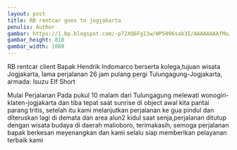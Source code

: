 ```yaml
---
layout: post
title: RB rentcar goes to jogjakarta
penulis: Author
gambar: https://1.bp.blogspot.com/-p72XQ6Fg13w/WP5096sab3I/AAAAAAAAfMo/SHKetUutgm8yBZelSdTBubnfpvy_2uvFgCLcB/s1600/WhatsApp%2BImage%2B2017-04-23%2Bat%2B22.09.41.jpeg
gambar_height: 810
gambar_width: 1080
---
```

<p>RB rentcar client Bapak Hendrik Indomarco berserta kolega,tujuan wisata Jogjakarta, lama perjalanan 26 jam pulang pergi Tulungagung-Jogjakarta, armada: Isuzu Elf Short</p>

<div class="post-content">
	<div class="amp-wp-article-content">
<div class="wp-image  size-full wp-image-1141 aligncenter">
	<amp-img 
		layout='responsive' 
		width="800" 
		height="600" 
		src="https://roniyuzirman.files.wordpress.com/2010/02/jalan2_resize.jpg">
	</amp-img>
</div>

<p>
<em></em>
</p>

<p></p>
<p></p>
<p></p>
<div>
<p></p>
<p>Mulai Perjalanan Pada pukul 10 malam dari Tulungagung melewati wonogiri-klaten-jogjakarta dan tiba tepat saat sunrise di object awal kita pantai parang tritis, setelah itu kami melanjutkan perjalanan ke gua pindul dan diteruskan lagi di demata dan area alun2 kidul saat senja,perjalanan ditutup dengan wisata budaya di daerah malioboro, terimakasih, semoga perjalanan bapak berkesan meyenangkan dan kami selalu siap memberikan pelayanan terbaik kami</p>
</div>

